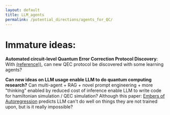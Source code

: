 ```yaml
---
layout: default
title: LLM_agents
permalink: /potential_directions/agents_for_QC/
---
```


# Immature ideas:

**Automated circuit-level Quantum Error Correction Protocol Discovery**: With [(reference))](https://quantum-journal.org/papers/q-2023-11-07-1172/), can new QEC protocol be discovered with some learning agents?

**Can new ideas on LLM usage enable LLM to do quantum computing research?** Can multi-agent + RAG + novel prompt engineering + more "thinking" enabled by reduced cost of inference enable LLM to write code for hamiltonian simulation / QEC simulation? Although this paper: [Embers of Autoregression](https://arxiv.org/abs/2309.13638) predicts LLM can't do well on things they are not trained upon, but is it really impossible?